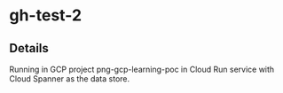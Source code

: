 # gh-test-2


## Details
Running in GCP project png-gcp-learning-poc in Cloud Run service with Cloud Spanner as the data store.
